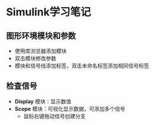 # Simulink学习笔记

## **图形环境**模块和参数

* 使用库浏览器添加模块
* 双击模块修改参数
* 模块和信号线添加标签，双击未命名标签添加相同信号标签

## 检查信号

* **Display** 模块：显示数值
* **Scope** 模块：可视化显示数据，可添加多个信号
  * 鼠标右键拖动信号创建分支

